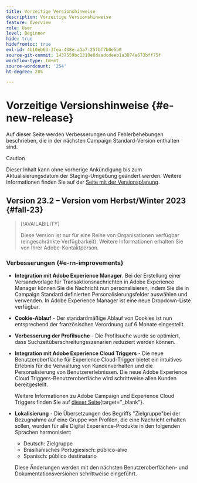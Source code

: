 ```yaml
---
title: Vorzeitige Versionshinweise
description: Vorzeitige Versionshinweise
feature: Overview
role: User
level: Beginner
hide: true
hidefromtoc: true
exl-id: 4b10eb63-3fea-438e-a1a7-25fbf7b0e5b0
source-git-commit: 1437559bc1310e8daadcdeeb1a3874e673bff75f
workflow-type: tm+mt
source-wordcount: '254'
ht-degree: 28%

---
```



# Vorzeitige Versionshinweise {#e-new-release}

Auf dieser Seite werden Verbesserungen und Fehlerbehebungen beschrieben, die in der nächsten Campaign Standard-Version enthalten sind.

>[!CAUTION]
>
> Dieser Inhalt kann ohne vorherige Ankündigung bis zum Aktualisierungsdatum der Staging-Umgebung geändert werden. Weitere Informationen finden Sie auf der [Seite mit der Versionsplanung](../../rn/using/release-planning.md).

## Version 23.2 – Version vom Herbst/Winter 2023 {#fall-23}

>[!AVAILABILITY]
>
>Diese Version ist nur für eine Reihe von Organisationen verfügbar (eingeschränkte Verfügbarkeit). Weitere Informationen erhalten Sie von Ihrer Adobe-Kontaktperson.

### Verbesserungen {#e-rn-improvements}

* **Integration mit Adobe Experience Manager**. Bei der Erstellung einer Versandvorlage für Transaktionsnachrichten in Adobe Experience Manager können Sie die Nachricht nun personalisieren, indem Sie die in Campaign Standard definierten Personalisierungsfelder auswählen und verwenden. In Adobe Experience Manager ist eine neue Dropdown-Liste verfügbar.

* **Cookie-Ablauf** - Der standardmäßige Ablauf von Cookies ist nun entsprechend der französischen Verordnung auf 6 Monate eingestellt.

* **Verbesserung der Profilsuche** - Die Profilsuche wurde so optimiert, dass Suchzeitüberschreitungsszenarien reduziert werden können.

* **Integration mit Adobe Experience Cloud Triggers** - Die neue Benutzeroberfläche für Experience Cloud-Trigger bietet ein intuitives Erlebnis für die Verwaltung von Kundenverhalten und die Personalisierung von Benutzererlebnissen. Die neue Adobe Experience Cloud Triggers-Benutzeroberfläche wird schrittweise allen Kunden bereitgestellt.

  Weitere Informationen zu Adobe Campaign und Experience Cloud Triggers finden Sie auf [dieser Seite](https://experienceleague.adobe.com/docs/experience-cloud/triggers/overview.html){target="_blank"}.

* **Lokalisierung** - Die Übersetzungen des Begriffs &quot;Zielgruppe&quot;bei der Bezugnahme auf eine Gruppe von Profilen, die eine Nachricht erhalten sollen, wurden für alle Digital Experience-Produkte in den folgenden Sprachen harmonisiert:

   * Deutsch: Zielgruppe
   * Brasilianisches Portugiesisch: público-alvo
   * Spanisch: público destinatario

  Diese Änderungen werden mit den nächsten Benutzeroberflächen- und Dokumentationsversionen schrittweise eingeführt.
